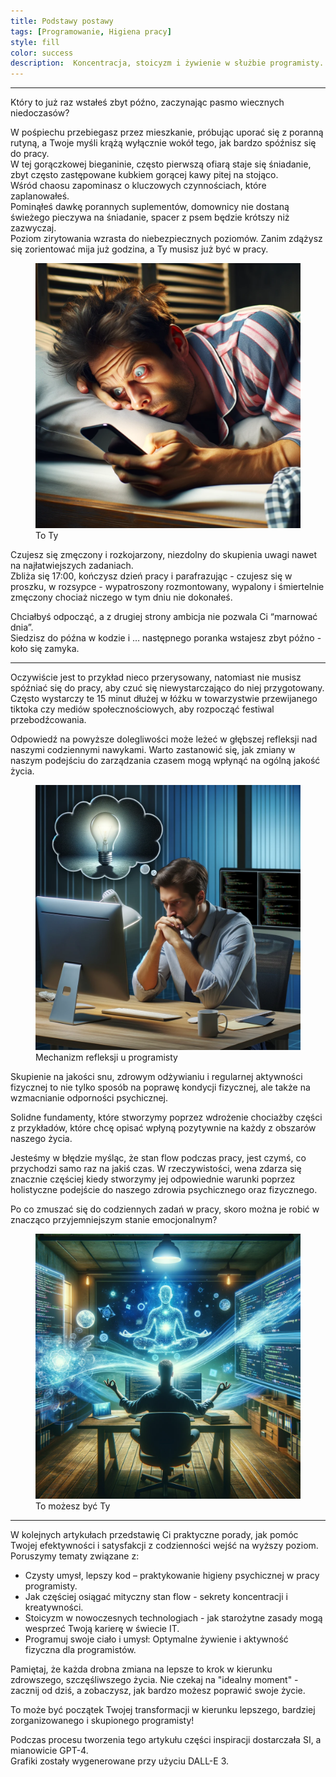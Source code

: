 ```yaml
---
title: Podstawy postawy
tags: [Programowanie, Higiena pracy]
style: fill
color: success 
description:  Koncentracja, stoicyzm i żywienie w służbie programisty.
---
```


<hr>

Który to już raz wstałeś zbyt późno, zaczynając pasmo wiecznych niedoczasów? 

W pośpiechu przebiegasz przez mieszkanie, próbując uporać się z poranną rutyną, a Twoje myśli krążą wyłącznie wokół tego, jak bardzo spóźnisz się do pracy. <br>
W tej gorączkowej bieganinie, często pierwszą ofiarą staje się śniadanie, zbyt często zastępowane kubkiem gorącej kawy pitej na stojąco. <br> 
Wśród chaosu zapominasz o kluczowych czynnościach, które zaplanowałeś. <br>
Pominąłeś dawkę porannych suplementów, domownicy nie dostaną świeżego pieczywa na śniadanie, spacer z psem będzie krótszy niż zazwyczaj.<br>
Poziom zirytowania wzrasta do niebezpiecznych poziomów.
Zanim zdążysz się zorientować mija już godzina, a Ty musisz już być w pracy. <br>

<figure class="figure">
    <img src="..\assets\images\art-2\sleepy-angry-men.png" class="figure-img img-fluid article_image--container container-glow" alt="">
    <figcaption class="figure-caption text-center">To Ty</figcaption>
</figure>

Czujesz się zmęczony i rozkojarzony, niezdolny do skupienia uwagi nawet na najłatwiejszych zadaniach. <br>
Zbliża się 17:00, kończysz dzień pracy i parafrazując - czujesz się w proszku, w rozsypce - wypatroszony rozmontowany, wypalony i śmiertelnie zmęczony chociaż niczego w tym dniu nie dokonałeś.

Chciałbyś odpocząć, a z drugiej strony ambicja nie pozwala Ci “marnować dnia”. <br>
Siedzisz do późna w kodzie i … następnego poranka wstajesz zbyt późno - koło się zamyka.

<hr>

Oczywiście jest to przykład nieco przerysowany, natomiast nie musisz spóźniać się do pracy, aby czuć się niewystarczająco do niej przygotowany.
Często wystarczy te 15 minut dłużej w łóżku w towarzystwie przewijanego tiktoka czy mediów społecznościowych, aby rozpocząć festiwal przebodźcowania.

Odpowiedź na powyższe dolegliwości może leżeć w głębszej refleksji nad naszymi codziennymi nawykami. Warto zastanowić się, jak zmiany w naszym podejściu do zarządzania czasem mogą wpłynąć na ogólną jakość życia. 


<figure class="figure">
    <img src="..\assets\images\art-2\thinking-programist.png" class="figure-img img-fluid article_image--container container-glow" alt="">
    <figcaption class="figure-caption text-center">Mechanizm refleksji u programisty</figcaption>
</figure>

Skupienie na jakości snu, zdrowym odżywianiu i regularnej aktywności fizycznej to nie tylko sposób na poprawę kondycji fizycznej, ale także na wzmacnianie odporności psychicznej.

Solidne fundamenty, które stworzymy poprzez wdrożenie chociażby części z przykładów, które chcę opisać wpłyną pozytywnie na każdy z obszarów naszego życia.

Jesteśmy w błędzie myśląc, że stan flow podczas pracy, jest czymś, co przychodzi samo raz na jakiś czas. W rzeczywistości, wena zdarza się znacznie częściej kiedy stworzymy jej odpowiednie warunki poprzez holistyczne podejście do naszego zdrowia psychicznego oraz fizycznego. 

Po co zmuszać się do codziennych zadań w pracy, skoro można je robić w znacząco przyjemniejszym stanie emocjonalnym?

<figure class="figure">
    <img src="..\assets\images\art-2\zen-programist.png" class="figure-img img-fluid article_image--container container-glow" alt="">
    <figcaption class="figure-caption text-center">To możesz być Ty</figcaption>
</figure>
<hr>

W kolejnych artykułach przedstawię Ci praktyczne porady, jak pomóc Twojej efektywności i satysfakcji z codzienności wejść na wyższy poziom. Poruszymy tematy związane z:

* Czysty umysł, lepszy kod – praktykowanie higieny psychicznej w pracy programisty.
* Jak częściej osiągać mityczny stan flow - sekrety koncentracji i kreatywności.
* Stoicyzm w nowoczesnych technologiach - jak starożytne zasady mogą wesprzeć Twoją karierę w świecie IT.
* Programuj swoje ciało i umysł: Optymalne żywienie i aktywność fizyczna dla programistów.

Pamiętaj, że każda drobna zmiana na lepsze to krok w kierunku zdrowszego, szczęśliwszego życia. Nie czekaj na "idealny moment" - zacznij od dziś, a zobaczysz, jak bardzo możesz poprawić swoje życie.

To może być początek Twojej transformacji w kierunku lepszego, bardziej zorganizowanego i skupionego programisty! 

Podczas procesu tworzenia tego artykułu części inspiracji dostarczała SI, a mianowicie GPT-4. <br>
Grafiki zostały wygenerowane przy użyciu DALL-E 3.